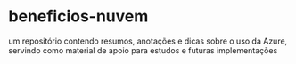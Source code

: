# beneficios-nuvem
um repositório contendo resumos, anotações e dicas sobre o uso da Azure, servindo como material de apoio para estudos e futuras implementações
